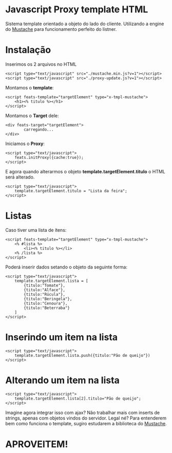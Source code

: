
# Javascript Proxy template HTML
Sistema template orientado a objeto do lado do cliente.
Utilizando a engine do [Mustache](https://github.com/janl/mustache.js) para funcionamento perfeito do listner.


# Instalação
Inserimos os 2 arquivos no HTML 

    <script type="text/javascript" src="./mustache.min.js?v=1"></script>
	<script type="text/javascript" src="./proxy-update.js?v=1"></script>

Montamos o **template**:

	<script feats-template="targetElement" type="x-tmpl-mustache">
		<h1><% titulo %></h1>
	</script>
Montamos o **Target** dele:
	
    <div feats-target="targetElement">
    		carregando...
    </div>

Iniciamos o **Proxy**:

	<script type="text/javascript">
		feats.initProxy({cache:true});
	</script>

E agora quando alterarmos o objeto **template.targetElement.titulo** o HTML será alterado.

	<script type="text/javascript">
		template.targetElement.titulo = "Lista da feira";
	</script>

# Listas
Caso tiver uma lista de ítens:

    <script feats-template="targetElement" type="x-tmpl-mustache">
    	<% #lista %>
    		<li><% titulo %></li>
    	<% /lista %>
    </script>
Poderá inserir dados setando o objeto da seguinte forma:

    <script type="text/javascript">
	    template.targetElement.lista = [
		    {titulo:"Tomate"},
		    {titulo:"Alface"},
		    {titulo:"Rúcula"},
		    {titulo:"Beringela"},
		    {titulo:"Cenoura"},
		    {titulo:"Beterraba"}
	    ]
    </script>

# Inserindo um item na lista
	<script type="text/javascript">
		template.targetElement.lista.push({titulo:"Pão de queijo"})
	</script> 
# Alterando um item na lista
	<script type="text/javascript">
		template.targetElement.lista[2].titulo="Pão de queijo";
	</script> 

Imagine agora integrar isso com ajax?
Não trabalhar mais com inserts de strings, apenas com objetos vindos do  servidor.   Legal né? 
Para entenderem bem como funciona o template, sugiro estudarem a biblioteca do [Mustache](https://github.com/janl/mustache.js).

# APROVEITEM!